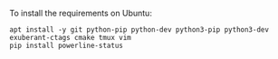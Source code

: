 To install the requirements on Ubuntu:

    apt install -y git python-pip python-dev python3-pip python3-dev exuberant-ctags cmake tmux vim
    pip install powerline-status
